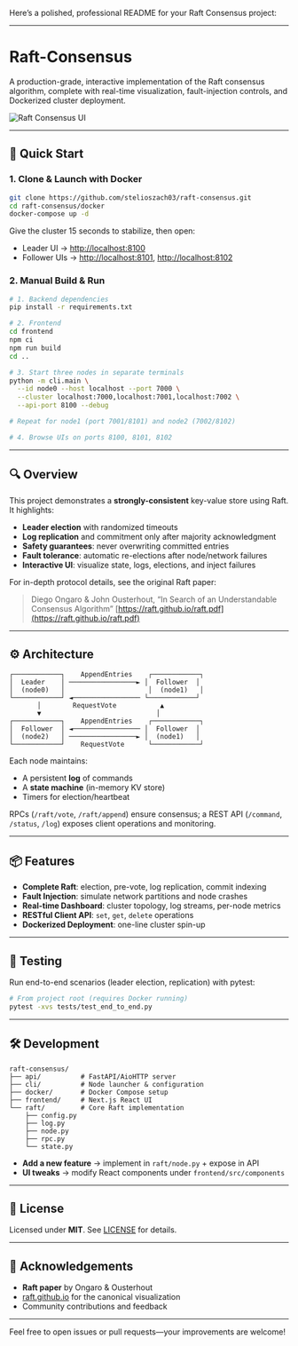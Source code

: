 Here’s a polished, professional README for your Raft Consensus project:

---

# Raft-Consensus

A production-grade, interactive implementation of the Raft consensus algorithm, complete with real-time visualization, fault-injection controls, and Dockerized cluster deployment.

![Raft Consensus UI](https://raw.githubusercontent.com/stelioszach03/raft-consensus/main/docs/images/raft-ui.png)

---

## 🚀 Quick Start

### 1. Clone & Launch with Docker

```bash
git clone https://github.com/stelioszach03/raft-consensus.git
cd raft-consensus/docker
docker-compose up -d
```

Give the cluster 15 seconds to stabilize, then open:

* Leader UI → [http://localhost:8100](http://localhost:8100)
* Follower UIs → [http://localhost:8101](http://localhost:8101), [http://localhost:8102](http://localhost:8102)

### 2. Manual Build & Run

```bash
# 1. Backend dependencies
pip install -r requirements.txt

# 2. Frontend
cd frontend
npm ci
npm run build
cd ..

# 3. Start three nodes in separate terminals
python -m cli.main \
  --id node0 --host localhost --port 7000 \
  --cluster localhost:7000,localhost:7001,localhost:7002 \
  --api-port 8100 --debug

# Repeat for node1 (port 7001/8101) and node2 (7002/8102)

# 4. Browse UIs on ports 8100, 8101, 8102
```

---

## 🔍 Overview

This project demonstrates a **strongly-consistent** key-value store using Raft. It highlights:

* **Leader election** with randomized timeouts
* **Log replication** and commitment only after majority acknowledgment
* **Safety guarantees**: never overwriting committed entries
* **Fault tolerance**: automatic re-elections after node/network failures
* **Interactive UI**: visualize state, logs, elections, and inject failures

For in-depth protocol details, see the original Raft paper:

> Diego Ongaro & John Ousterhout, “In Search of an Understandable Consensus Algorithm”
> [https://raft.github.io/raft.pdf](https://raft.github.io/raft.pdf)

---

## ⚙️ Architecture

```
┌────────────┐    AppendEntries    ┌────────────┐    
│  Leader    │ ─────────────────► │  Follower  │    
│  (node0)   │                     │  (node1)   │    
└────────────┘ ◄───────────────── └────────────┘    
       │        RequestVote           ▲             
       ▼                             │             
┌────────────┐    AppendEntries    ┌────────────┐    
│  Follower  │ ◄───────────────── │  Follower  │    
│  (node2)   │ ─────────────────► │  (node1)   │    
└────────────┘    RequestVote      └────────────┘    
```

Each node maintains:

* A persistent **log** of commands
* A **state machine** (in-memory KV store)
* Timers for election/heartbeat

RPCs (`/raft/vote`, `/raft/append`) ensure consensus; a REST API (`/command`, `/status`, `/log`) exposes client operations and monitoring.

---

## 📦 Features

* **Complete Raft**: election, pre-vote, log replication, commit indexing
* **Fault Injection**: simulate network partitions and node crashes
* **Real-time Dashboard**: cluster topology, log streams, per-node metrics
* **RESTful Client API**: `set`, `get`, `delete` operations
* **Dockerized Deployment**: one-line cluster spin-up

---

## 🧪 Testing

Run end-to-end scenarios (leader election, replication) with pytest:

```bash
# From project root (requires Docker running)
pytest -xvs tests/test_end_to_end.py
```

---

## 🛠️ Development

```
raft-consensus/
├── api/          # FastAPI/AioHTTP server
├── cli/          # Node launcher & configuration
├── docker/       # Docker Compose setup
├── frontend/     # Next.js React UI
└── raft/         # Core Raft implementation
    ├── config.py
    ├── log.py
    ├── node.py
    ├── rpc.py
    └── state.py
```

* **Add a new feature** → implement in `raft/node.py` + expose in API
* **UI tweaks** → modify React components under `frontend/src/components`

---

## 📖 License

Licensed under **MIT**. See [LICENSE](LICENSE) for details.

---

## 🙏 Acknowledgements

* **Raft paper** by Ongaro & Ousterhout
* [raft.github.io](https://raft.github.io) for the canonical visualization
* Community contributions and feedback

---

Feel free to open issues or pull requests—your improvements are welcome!
